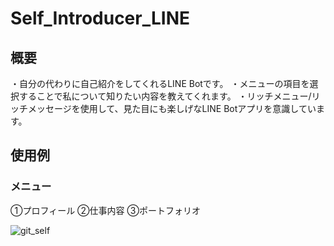 # Self_Introducer_LINE

## 概要
・自分の代わりに自己紹介をしてくれるLINE Botです。
・メニューの項目を選択することで私について知りたい内容を教えてくれます。
・リッチメニュー/リッチメッセージを使用して、見た目にも楽しげなLINE Botアプリを意識しています。

## 使用例
### メニュー
①プロフィール
②仕事内容
③ポートフォリオ

![git_self](https://user-images.githubusercontent.com/27131456/69008227-8aae3c00-098b-11ea-9de4-786270eff01a.png)
